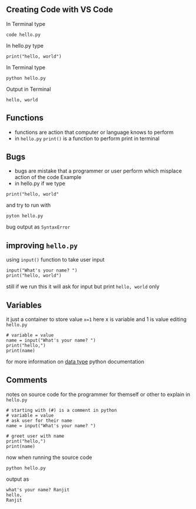 ## Creating Code with VS Code
In Terminal type
```
code hello.py
```
In hello.py type
```
print("hello, world")
```
In Terminal type
```
python hello.py
```
Output in Terminal
```
hello, world
```
## Functions
- functions are action that computer or language knows to perform
- in ``hello.py`` ``print()`` is a function to perform print in terminal
## Bugs
- bugs are mistake that a programmer or user perform which misplace action of the code
Example
- in hello.py if we type
```
print("hello, world"
```
and try to run with 
```
pyton hello.py
```
bug output as ``SyntaxError``
## improving ``hello.py``
using ``input()`` function to take user input 
```
input("What's your name? ")
print("hello, world")
```
still if we run this it will ask for input but print ``hello, world`` only
## Variables
it just a container to store value ``x=1`` here x is variable and 1 is value
editing ``hello.py``
```
# variable = value
name = input("What's your name? ")
print("hello,")
print(name)
```
for more information on [data type](https://docs.python.org/3/library/datatypes.html) python documentation
## Comments
notes on source code for the programmer for themself or other to explain
in ``hello.py``
```
# starting with (#) is a comment in python
# variable = value
# ask user for their name
name = input("What's your name? ")

# greet user with name
print("hello,")
print(name)
```
now when running the source code
```
python hello.py
```
output as
```
what's your name? Ranjit
hello,
Ranjit
```
